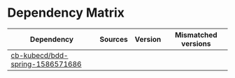 # Dependency Matrix

Dependency | Sources | Version | Mismatched versions
---------- | ------- | ------- | -------------------
[cb-kubecd/bdd-spring-1586571686](https://github.com/cb-kubecd/bdd-spring-1586571686.git) |  | []() | 
